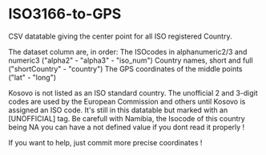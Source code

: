 # ISO3166-to-GPS
CSV datatable giving the center point for all ISO registered Country.

The dataset column are, in order: 
The ISOcodes in alphanumeric2/3 and numeric3 ("alpha2" - "alpha3" - "iso_num")
Country names, short and full ("shortCountry" - "country")
The GPS coordinates of the middle points ("lat" - "long")

Kosovo is not listed as an ISO standard country. The unofficial 2 and 3-digit codes are used by the European Commission and others until Kosovo is assigned an ISO code. It's still in this datatable but marked with an [UNOFFICIAL] tag.
Be carefull with Namibia, the Isocode of this country being NA you can have a not defined value if you dont read it properly !

If you want to help, just commit more precise coordinates !
